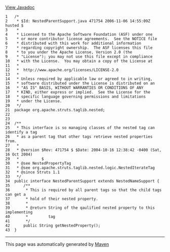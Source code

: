 [View Javadoc](../../../../../../apidocs/org/apache/struts/taglib/nested/NestedParentSupport.html.md)


    1   /*
    2    * $Id: NestedParentSupport.java 471754 2006-11-06 14:55:09Z husted $
    3    *
    4    * Licensed to the Apache Software Foundation (ASF) under one
    5    * or more contributor license agreements.  See the NOTICE file
    6    * distributed with this work for additional information
    7    * regarding copyright ownership.  The ASF licenses this file
    8    * to you under the Apache License, Version 2.0 (the
    9    * "License"); you may not use this file except in compliance
    10   * with the License.  You may obtain a copy of the License at
    11   *
    12   *  http://www.apache.org/licenses/LICENSE-2.0
    13   *
    14   * Unless required by applicable law or agreed to in writing,
    15   * software distributed under the License is distributed on an
    16   * "AS IS" BASIS, WITHOUT WARRANTIES OR CONDITIONS OF ANY
    17   * KIND, either express or implied.  See the License for the
    18   * specific language governing permissions and limitations
    19   * under the License.
    20   */
    21  package org.apache.struts.taglib.nested;
    22  
    23  
    24  /**
    25   * This interface is so managing classes of the nested tag can identify a tag
    26   * as a parent tag that other tags retrieve nested properties from.
    27   *
    28   * @version $Rev: 471754 $ $Date: 2004-10-16 12:38:42 -0400 (Sat, 16 Oct 2004)
    29   *          $
    30   * @see NestedPropertyTag
    31   * @see org.apache.struts.taglib.nested.logic.NestedIterateTag
    32   * @since Struts 1.1
    33   */
    34  public interface NestedParentSupport extends NestedNameSupport {
    35      /**
    36       * This is required by all parent tags so that the child tags can get a
    37       * hold of their nested property.
    38       *
    39       * @return String of the qaulified nested property to this implementing
    40       *         tag
    41       */
    42      public String getNestedProperty();
    43  }

------------------------------------------------------------------------

This page was automatically generated by [Maven](http://maven.apache.org/)
